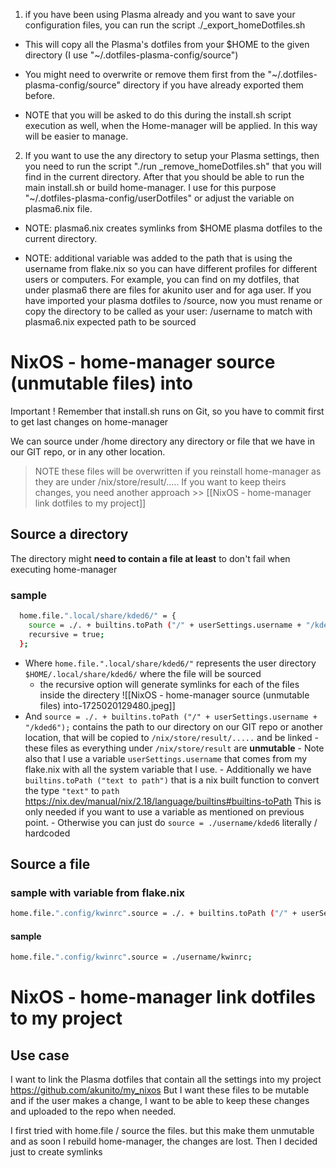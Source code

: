
1. if you have been using Plasma already and you want to save your configuration files,
you can run the script ./_export_homeDotfiles.sh

- This will copy all the Plasma's dotfiles from your $HOME to the given directory (I use "~/.dotfiles-plasma-config/source")

- You might need to overwrite or remove them first from the "~/.dotfiles-plasma-config/source" directory if you have already exported them before.

- NOTE that you will be asked to do this during the install.sh script execution as well, when the Home-manager will be applied. In this way will be easier to manage.


2. If you want to use the any directory to setup your Plasma settings, then you need to run the script "./run _remove_homeDotfiles.sh" that you will find in the current directory. After that you should be able to run the main install.sh or build home-manager.
I use for this purpose "~/.dotfiles-plasma-config/userDotfiles" or adjust the variable on plasma6.nix file.

- NOTE: plasma6.nix creates symlinks from $HOME plasma dotfiles to the current directory.

- NOTE: additional variable was added to the path that is using the username from flake.nix so you can have different profiles for different users or computers. For example, you can find on my dotfiles, that under plasma6 there are files for akunito user and for aga user. If you have imported your plasma dotfiles to /source, now you must rename or copy the directory to be called as your user: /username to match with plasma6.nix expected path to be sourced


# NixOS - home-manager source (unmutable files) into
Important ! Remember that install.sh runs on Git, so you have to commit first to get last changes on home-manager


We can source under /home directory any directory or file that we have in our GIT repo, or in any other location.

> NOTE these files will be overwritten if you reinstall home-manager as they are under /nix/store/result/.....
> If you want to keep theirs changes, you need another approach >> [[NixOS - home-manager link dotfiles to my project]]

## Source a directory
The directory might **need to contain a file at least** to don't fail when executing home-manager
### sample
```sh
  home.file.".local/share/kded6/" = { 
    source = ./. + builtins.toPath ("/" + userSettings.username + "/kded6");
    recursive = true;
  };
```
- Where `home.file.".local/share/kded6/"` represents the user directory `$HOME/.local/share/kded6/` where the file will be sourced
	- the recursive option will generate symlinks for each of the files inside the directery	![[NixOS - home-manager source (unmutable files) into-1725020129480.jpeg]]
- And `source = ./. + builtins.toPath ("/" + userSettings.username + "/kded6");`
  contains the path to our directory on our GIT repo or another location, that will be copied to `/nix/store/result/.....` and be linked
	  - these files as everything under `/nix/store/result` are **unmutable** 
	  - Note also that I use a variable `userSettings.username` that comes from my flake.nix with all the system variable that I use.
	  - Additionally we have `builtins.toPath ("text to path")` that is a nix built function to convert the type `"text"` to `path` 
	    https://nix.dev/manual/nix/2.18/language/builtins#builtins-toPath
	    This is only needed if you want to use a variable as mentioned on previous point.
		- Otherwise you can just do `source = ./username/kded6` literally / hardcoded
  
## Source a file
### sample with variable from flake.nix
```sh
home.file.".config/kwinrc".source = ./. + builtins.toPath ("/" + userSettings.username + "/kwinrc"); 
```
#### sample
```sh
home.file.".config/kwinrc".source = ./username/kwinrc;
```

# NixOS - home-manager link dotfiles to my project
## Use case
I want to link the Plasma dotfiles that contain all the settings into my project https://github.com/akunito/my_nixos
But I want these files to be mutable and if the user makes a change, I want to be able to keep these changes and uploaded to the repo when needed.

I first tried with home.file / source the files. but this make them unmutable and as soon I rebuild home-manager, the changes are lost.
Then I decided just to create symlinks

